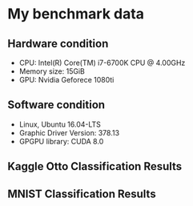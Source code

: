 # My benchmark data

## Hardware condition

- CPU: Intel(R) Core(TM) i7-6700K CPU @ 4.00GHz
- Memory size: 15GiB
- GPU: Nvidia Geforece 1080ti


## Software condition

- Linux, Ubuntu 16.04-LTS
- Graphic Driver Version: 378.13 
- GPGPU library: CUDA 8.0

## Kaggle Otto Classification Results



## MNIST Classification Results


